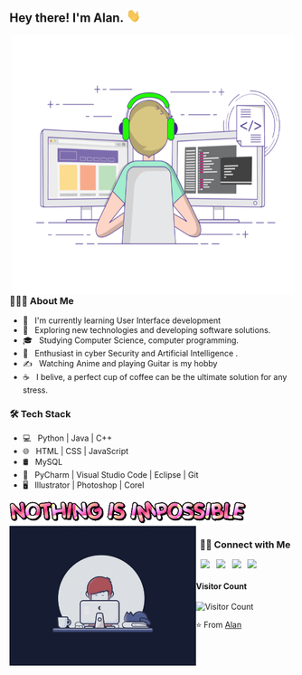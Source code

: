<h2> Hey there! I'm Alan. <img src="https://github.com/hgthaii/hgthaii/blob/main/Hi.gif" width="25"></h2>
<img align="right" alt="GIF" src="https://github.com/hgthaii/hgthaii/blob/main/gif3.gif" width="500" height="460"/>

<h3> 👨🏻‍💻 About Me </h3>

- 🔭 &nbsp; I'm currently learning User Interface development
- 🤔 &nbsp; Exploring new technologies and developing software solutions.
- 🎓 &nbsp; Studying Computer Science, computer programming.
- 🌱 &nbsp; Enthusiast in cyber Security and Artificial Intelligence .
- ✍️ &nbsp; Watching Anime and playing Guitar is my hobby
- ☕ &nbsp; I belive, a perfect cup of coffee can be the ultimate solution for any stress. 

<h3>🛠 Tech Stack</h3>

- 💻 &nbsp; Python | Java | C++  
- 🌐 &nbsp; HTML | CSS | JavaScript
- 🛢 &nbsp; MySQL
- 🔧 &nbsp; PyCharm | Visual Studio Code | Eclipse | Git
- 🖥 &nbsp; Illustrator | Photoshop | Corel

<img alig="justify" alt="GIF3" src="https://github.com/hgthaii/hgthaii/blob/main/text.gif" width="420"/>

<img align="left" alt="GIF2" src="https://github.com/hgthaii/hgthaii/blob/main/gif2.gif.gif" width="330"/>

<h3 align="center"> 🤝🏻 Connect with Me </h3>

<p align="justify">
&nbsp; <a href="https://fb.com/hgthaii" target="_blank" rel="noopener noreferrer"><img src="https://img.icons8.com/fluency/48/000000/facebook.png" width="50"/></a>  
&nbsp; <a href="https://www.instagram.com/_hgthaii" target="_blank" rel="noopener noreferrer"><img src="https://img.icons8.com/fluency/48/000000/instagram-new.png" width="50" /></a>  
&nbsp; <a href="https://www.linkedin.com/in/ho%C3%A0ng-th%C3%A1i-079050202" target="_blank" rel="noopener noreferrer"><img src="https://img.icons8.com/fluency/48/000000/linkedin.png" width="50" /></a>
&nbsp; <a href="mailto:hoangthai.txt@gmail.com" target="_blank" rel="noopener noreferrer"><img src="https://img.icons8.com/fluency/48/000000/gmail.png"  width="50" /></a>
</p>

#### **Visitor Count**
 ![Visitor Count](https://profile-counter.glitch.me/{hgthaii}/count.svg)
 
 ⭐️ From [Alan](https://github.com/hgthaii)
